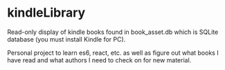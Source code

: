 # kindleLibrary
Read-only display of kindle books found in book_asset.db which is SQLite database (you must install Kindle for PC).

Personal project to learn es6, react, etc. as well as figure out what books I have read and what authors I need to check on for new material.
